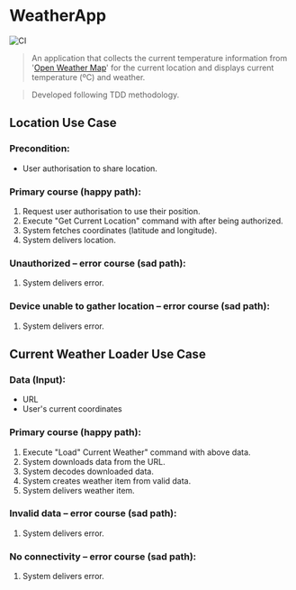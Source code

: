 
# WeatherApp

![CI](https://github.com/viniciusml/WeatherApp/workflows/CI/badge.svg)

> An application that collects the current temperature information from '[Open Weather Map](http://openweathermap.org)' for the current location and displays current temperature (ºC) and weather.

> Developed following TDD methodology.

## Location Use Case

### Precondition:

-   User authorisation to share location.

### Primary course (happy path):

1.  Request user authorisation to use their position.
2.  Execute "Get Current Location" command with after being authorized.
3.  System fetches coordinates (latitude and longitude).
4.  System delivers location.

### Unauthorized – error course (sad path):

1.  System delivers error.

### Device unable to gather location – error course (sad path):

1.  System delivers error.

## Current Weather Loader Use Case

### Data (Input):

-  URL
-  User's current coordinates

### Primary course (happy path):

1.  Execute "Load" Current Weather" command with above data.
2.  System downloads data from the URL.
3.  System decodes downloaded data.
4.  System creates weather item from valid data.
5.  System delivers weather item.

### Invalid data – error course (sad path):

1.  System delivers error.

### No connectivity – error course (sad path):

1.  System delivers error.

